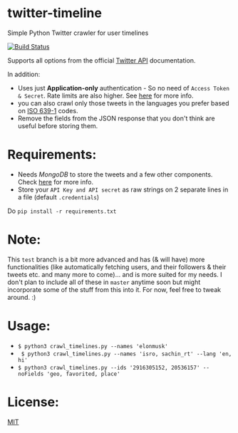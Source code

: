 # twitter-timeline
Simple Python Twitter crawler for user timelines

[![Build Status](https://travis-ci.org/vaddina/twitter-timeline.svg?branch=test)](https://travis-ci.org/vaddina/twitter-timeline)

Supports all options from the official [Twitter API](https://dev.twitter.com/rest/reference/get/statuses/user_timeline) documentation.

In addition:
* Uses just **Application-only** authentication - So no need of `Access Token & Secret`. Rate limits are also higher. See [here](https://dev.twitter.com/oauth/application-only) for more info.
* you can also crawl only those tweets in the languages you prefer based on [ISO 639-1](https://en.wikipedia.org/wiki/List_of_ISO_639-1_codes) codes.
* Remove the fields from the JSON response that you don't think are useful before storing them.

# Requirements:
* Needs *MongoDB* to store the tweets and a few other components. Check [here](requirements.txt) for more info.
* Store your `API Key and API secret` as raw strings on 2 separate lines in a file (default `.credentials`)

 Do `pip install -r requirements.txt`


# Note:
This `test` branch is a bit more advanced and has (& will have) more functionalities (like automatically fetching users, and their followers & their tweets etc. and many more to come)... and is more suited for my needs. I don't plan to include all of these in `master` anytime soon but might incorporate some of the stuff from this into it. For now, feel free to tweak around. :)


# Usage:
* ` $ python3 crawl_timelines.py --names 'elonmusk' `
* ` $ python3 crawl_timelines.py --names 'isro, sachin_rt' --lang 'en, hi'`
* ` $ python3 crawl_timelines.py --ids '2916305152, 20536157' --noFields 'geo, favorited, place' `

# License:

[MIT](LICENSE)
